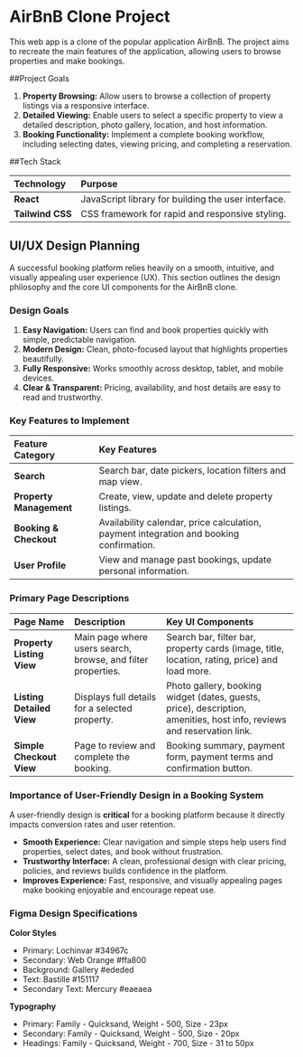 # AirBnB Clone Project
This web app is a clone of the popular application AirBnB. The project aims to recreate the main features of the application, allowing users to browse properties and make bookings.

##Project Goals

1.  **Property Browsing:** Allow users to browse a collection of property listings via a responsive interface.
2.  **Detailed Viewing:** Enable users to select a specific property to view a detailed description, photo gallery, location, and host information.
3.  **Booking Functionality:** Implement a complete booking workflow, including selecting dates, viewing pricing, and completing a reservation.

##Tech Stack

| Technology | Purpose |
| :--- | :--- |
| **React** | JavaScript library for building the user interface. |
| **Tailwind CSS** | CSS framework for rapid and responsive styling. |

## UI/UX Design Planning

A successful booking platform relies heavily on a smooth, intuitive, and visually appealing user experience (UX). This section outlines the design philosophy and the core UI components for the AirBnB clone.

### Design Goals

1. **Easy Navigation:** Users can find and book properties quickly with simple, predictable navigation.  
2. **Modern Design:** Clean, photo-focused layout that highlights properties beautifully.  
3. **Fully Responsive:** Works smoothly across desktop, tablet, and mobile devices.  
4. **Clear & Transparent:** Pricing, availability, and host details are easy to read and trustworthy.  

### Key Features to Implement

| Feature Category | Key Features |
| :--- | :--- |
| **Search** | Search bar, date pickers, location filters and map view. |
| **Property Management** | Create, view, update and delete property listings. |
| **Booking & Checkout** | Availability calendar, price calculation, payment integration and booking confirmation. |
| **User Profile** | View and manage past bookings, update personal information. |

### Primary Page Descriptions

| Page Name | Description | Key UI Components |
| :--- | :--- | :--- |
| **Property Listing View** | Main page where users search, browse, and filter properties.| Search bar, filter bar, property cards (image, title, location, rating, price) and load more. |
| **Listing Detailed View** | Displays full details for a selected property. | Photo gallery, booking widget (dates, guests, price), description, amenities, host info, reviews and reservation link. |
| **Simple Checkout View** | Page to review and complete the booking.| Booking summary, payment form, payment terms and confirmation button. |

### Importance of User-Friendly Design in a Booking System

A user-friendly design is **critical** for a booking platform because it directly impacts conversion rates and user retention.

* **Smooth Experience:** Clear navigation and simple steps help users find properties, select dates, and book without frustration.
* **Trustworthy Interface:** A clean, professional design with clear pricing, policies, and reviews builds confidence in the platform.
* **Improves Experience:** Fast, responsive, and visually appealing pages make booking enjoyable and encourage repeat use.

### Figma Design Specifications
**Color Styles**
* Primary: Lochinvar #34967c
* Secondary: Web Orange #ffa800
* Background: Gallery #ededed
* Text: Bastille #151117
* Secondary Text: Mercury #eaeaea

**Typography**
* Primary: Family - Quicksand, Weight - 500, Size - 23px
* Secondary: Family - Quicksand, Weight - 500, Size - 20px
* Headings: Family - Quicksand, Weight - 700, Size - 31 to 50px

